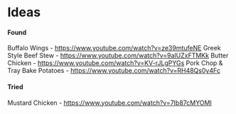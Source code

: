 # Ideas

#### Found


Buffalo Wings - https://www.youtube.com/watch?v=ze39mtufeNE
Greek Style Beef Stew - https://www.youtube.com/watch?v=9aIUZxFTMKk
Butter Chicken - https://www.youtube.com/watch?v=KV-rJLgPYGs
Pork Chop & Tray Bake Potatoes - https://www.youtube.com/watch?v=RH48Qs0y4Fc


#### Tried

Mustard Chicken - https://www.youtube.com/watch?v=7Ib87cMYOMI